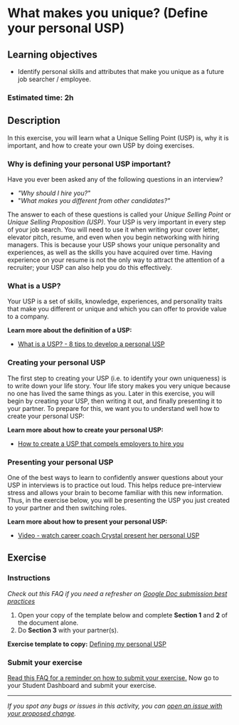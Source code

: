 # What makes you unique? (Define your personal USP)

## Learning objectives

- Identify personal skills and attributes that make you unique as a future job searcher / employee.

### Estimated time: 2h

## Description

In this exercise, you will learn what a Unique Selling Point (USP) is, why it is important, and how to create your own USP by doing exercises.

### Why is defining your personal USP important?

Have you ever been asked any of the following questions in an interview?

- *"Why should I hire you?"*
- "*What makes you different from other candidates?"*

The answer to each of these questions is called your *Unique Selling Point* or *Unique Selling Proposition (USP)*. Your USP is very important in every step of your job search. You will need to use it when writing your cover letter, elevator pitch, resume, and even when you begin networking with hiring managers. This is because your USP shows your unique personality and experiences, as well as the skills you have acquired over time. Having experience on your resume is not the only way to attract the attention of a recruiter; your USP can also help you do this effectively.

### What is a USP?

Your USP is a set of skills, knowledge, experiences, and personality traits that make you different or unique and which you can offer to provide value to a company.

**Learn more about the definition of a USP:**

- [What is a USP? - 8 tips to develop a personal USP](https://www.coburgbanks.co.uk/blog/candidate-tips/8-tips-to-developing-a-killer-usp/)

### Creating your personal USP

The first step to creating your USP (i.e. to identify your own uniqueness) is to write down your life story. Your life story makes you very unique because no one has lived the same things as you. Later in this exercise, you will begin by creating your USP, then writing it out, and finally presenting it to your partner. To prepare for this, we want you to understand well how to create your personal USP:

**Learn more about how to create your personal USP:**

- [How to create a USP that compels employers to hire you](https://www.jobinterviewtools.com/why-should-i-hire-you-how-to-create-a-usp-that-compels-employers-to-hire-you/)

### Presenting your personal USP

One of the best ways to learn to confidently answer questions about your USP in interviews is to practice out loud. This helps reduce pre-interview stress and allows your brain to become familiar with this new information. Thus, in the exercise below, you will be presenting the USP you just created to your partner and then switching roles.

**Learn more about how to present your personal USP:**

- [Video - watch career coach Crystal present her personal USP](https://www.loom.com/share/0c307cdc1b904c909b3d5a5330ffcb91)

## Exercise

### Instructions

*Check out this FAQ if you need a refresher on [Google Doc submission best practices](https://microverse.zendesk.com/hc/en-us/articles/360063156813)*

1. Open your copy of the template below and complete **Section 1** and **2** of the document alone.
2. Do **Section 3** with your partner(s).

**Exercise template to copy:** [Defining my personal USP](https://docs.google.com/document/d/16RSSs7xx0Q7iazycSnkdbR2DcWlajUqrsuBWmjkGaqs/edit#heading=h.16uhrmjd6dv)

### Submit your exercise

[Read this FAQ for a reminder on how to submit your exercise.](https://microverse.zendesk.com/hc/en-us/articles/360061344234) Now go to your Student Dashboard and submit your exercise.

------

_If you spot any bugs or issues in this activity, you can [open an issue with your proposed change](https://github.com/microverseinc/curriculum-transversal-skills/blob/main/git-github/articles/open_issue.md)._
